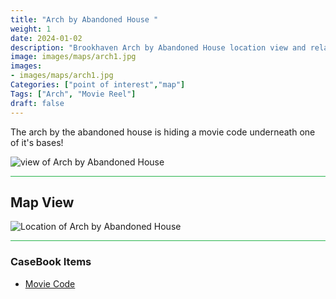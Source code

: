 ```yaml
---
title: "Arch by Abandoned House "
weight: 1
date: 2024-01-02
description: "Brookhaven Arch by Abandoned House location view and related secrets"
image: images/maps/arch1.jpg
images:
- images/maps/arch1.jpg
Categories: ["point of interest","map"]
Tags: ["Arch", "Movie Reel"]
draft: false
--- 
```



The arch by the abandoned house is hiding a movie code underneath one of it's bases!

![view of Arch by Abandoned House](/images/maps/arch1.jpg)

<hr style="background-color: #28b44c" size=8>

## Map View

![Location of Arch by Abandoned House](/images/maps/arch-by-abandoned-house.png)
<hr style="background-color: #28b44c" size=8>

### CaseBook Items

- [Movie Code](/casebook/movie_codes/#eagle-view-arch-code)